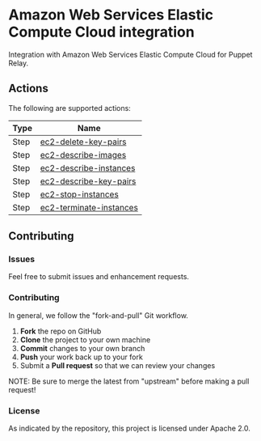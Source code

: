 # Amazon Web Services Elastic Compute Cloud integration

Integration with Amazon Web Services Elastic Compute Cloud for Puppet Relay.

## Actions

The following are supported actions: 

|   Type    |  Name              |
|-----------|--------------------|
| Step      | [ec2-delete-key-pairs](/steps/ec2-delete-key-pairs)  | 
| Step      | [ec2-describe-images](/steps/ec2-describe-images)    | 
| Step      | [ec2-describe-instances](/steps/ec2-describe-instances) | 
| Step      | [ec2-describe-key-pairs](/steps/ec2-describe-key-pairs) |  
| Step      | [ec2-stop-instances](/steps/ec2-stop-instances) |  
| Step      | [ec2-terminate-instances](/steps/ec2-terminate-instances) |  


## Contributing

### Issues

Feel free to submit issues and enhancement requests.

### Contributing

In general, we follow the "fork-and-pull" Git workflow.

 1. **Fork** the repo on GitHub
 2. **Clone** the project to your own machine
 3. **Commit** changes to your own branch
 4. **Push** your work back up to your fork
 5. Submit a **Pull request** so that we can review your changes

NOTE: Be sure to merge the latest from "upstream" before making a pull request!

### License

As indicated by the repository, this project is licensed under Apache 2.0.